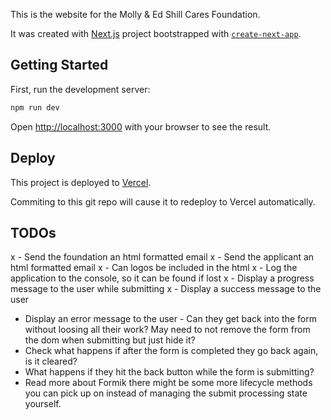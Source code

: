 This is the website for the Molly & Ed Shill Cares Foundation.

It was created with [Next.js](https://nextjs.org/) project bootstrapped with [`create-next-app`](https://github.com/vercel/next.js/tree/canary/packages/create-next-app).

## Getting Started

First, run the development server:

```bash
npm run dev
```

Open [http://localhost:3000](http://localhost:3000) with your browser to see the result.

## Deploy

This project is deployed to [Vercel](https://github.com/awbranch/shillcares).

Commiting to this git repo will cause it to redeploy to Vercel automatically.

## TODOs

x - Send the foundation an html formatted email
x - Send the applicant an html formatted email
x - Can logos be included in the html
x - Log the application to the console, so it can be found if lost
x - Display a progress message to the user while submitting
x - Display a success message to the user
- Display an error message to the user - Can they get back into the form without loosing all their work? May need to not remove the form from the dom when submitting but just hide it?
- Check what happens if after the form is completed they go back again, is it cleared?
- What happens if they hit the back button while the form is submitting?
- Read more about Formik there might be some more lifecycle methods you can pick up on instead of managing the submit processing state yourself.
